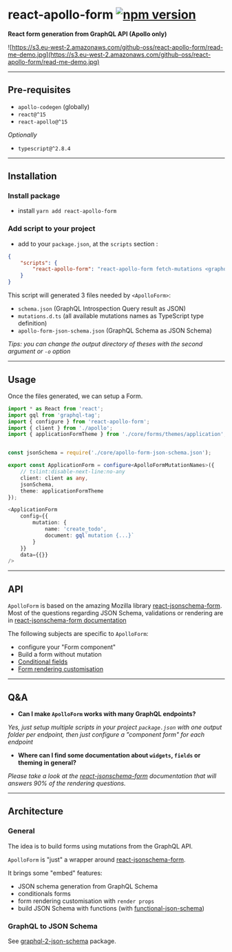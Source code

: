 # react-apollo-form [![npm version](https://badge.fury.io/js/react-apollo-form.svg)](https://badge.fury.io/js/react-apollo-form)

**React form generation from GraphQL API (Apollo only)**

![https://s3.eu-west-2.amazonaws.com/github-oss/react-apollo-form/read-me-demo.jpg](https://s3.eu-west-2.amazonaws.com/github-oss/react-apollo-form/read-me-demo.jpg)

-------------------------

## Pre-requisites

- `apollo-codegen` (globally)
- `react@^15` 
- `react-apollo@^15`

*Optionally*
- `typescript@^2.8.4`

-------------------------

## Installation


### Install package
- install `yarn add react-apollo-form`

### Add script to your project
- add to your `package.json`, at the `scripts` section :

```json
{
    "scripts": {
        "react-apollo-form": "react-apollo-form fetch-mutations <graphql_endpoint> <outpurDir>"
    }
}

```

This script will generated 3 files needed by `<ApolloForm>`:
- `schema.json` (GraphQL Introspection Query result as JSON)
- `mutations.d.ts` (all available mutations names as TypeScript type definition)
- `apollo-form-json-schema.json` (GraphQL Schema as JSON Schema)

*Tips: you can change the output directory of theses with the second argument or `-o` option*

-------------------------

## Usage

Once the files generated, we can setup a Form.

```ts
import * as React from 'react';
import gql from 'graphql-tag';
import { configure } from 'react-apollo-form';
import { client } from './apollo';
import { applicationFormTheme } from './core/forms/themes/application';


const jsonSchema = require('./core/apollo-form-json-schema.json');

export const ApplicationForm = configure<ApolloFormMutationNames>({
    // tslint:disable-next-line:no-any
    client: client as any,
    jsonSchema,
    theme: applicationFormTheme
});

<ApplicationForm
    config={{
        mutation: {
            name: 'create_todo',
            document: gql`mutation {...}`
        }
    }}
    data={{}}
/>
```

-------------------------

## API

`ApolloForm` is based on the amazing Mozilla library [react-jsonschema-form](https://github.com/mozilla-services/react-jsonschema-form).
Most of the questions regarding JSON Schema, validations or rendering are in [react-jsonschema-form documentation](https://github.com/mozilla-services/react-jsonschema-form)

The following subjects are specific to `ApolloForm`:

- configure your "Form component"
- Build a form without mutation
- [Conditional fields](https://github.com/wittydeveloper/react-apollo-form/wiki/Conditional-fields)
- [Form rendering customisation](https://github.com/wittydeveloper/react-apollo-form/wiki/Form-Rendering-customisation-with-renderers)

-------------------------

## Q&A

- **Can I make `ApolloForm` works with many GraphQL endpoints?**

*Yes, just setup multiple scripts in your project `package.json` with one output folder per endpoint,
then just configure a "component form" for each endpoint*

- **Where can I find some documentation about `widgets`, `fields` or theming in general?**

*Please take a look at the [react-jsonschema-form](https://github.com/mozilla-services/react-jsonschema-form) documentation that will answers 90% of the rendering questions.*

-------------------------

## Architecture



### General

The idea is to build forms using mutations from the GraphQL API.


`ApolloForm` is "just" a wrapper around [react-jsonschema-form](https://github.com/mozilla-services/react-jsonschema-form).

It brings some "embed" features: 
- JSON schema generation from GraphQL Schema
- conditionals forms
- form rendering customisation with `render props`
- build JSON Schema with functions (with [functional-json-schema](https://github.com/wittydeveloper/functional-json-schema))

### GraphQL to JSON Schema

See [graphql-2-json-schema](https://github.com/wittydeveloper/graphql-to-json-schema) package.
